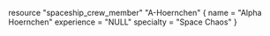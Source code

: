 resource "spaceship_crew_member" "A-Hoernchen" {
  name        = "Alpha Hoernchen"
  experience  = "NULL"
  specialty   = "Space Chaos"
}
